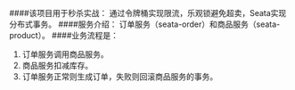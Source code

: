####该项目用于秒杀实战： 
通过令牌桶实现限流，乐观锁避免超卖，Seata实现分布式事务。
####服务介绍： 
订单服务（seata-order）和商品服务（seata-product）。
####业务流程是：
1. 订单服务调用商品服务。
2. 商品服务扣减库存。
3. 订单服务正常则生成订单，失败则回滚商品服务的事务。